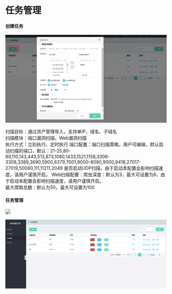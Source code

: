# 任务管理

#### 创建任务

  ![](../../../../image/Website-Threat-Inspector/webscan-task.png)

扫描目标：通过资产管理导入，支持单IP，域名、子域名  
扫描模块：端口漏洞扫描，Web漏洞扫描  
执行方式：立刻执行、定时执行
端口配置：端口扫描策略，用户可编辑，默认启动扫描的端口，默认：21-25,80-89,110,143,443,513,873,1080,1433,1521,1158,3306-3308,3389,3690,5900,6379,7001,8000-8090,9000,9418,27017-27019,50060,111,11211,2049
         是否启动UDP扫描，由于启动本配置会影响扫描速度，请用户谨慎开启。
Web扫描配置：爬虫深度：默认为3，最大可设置为6，由于启动本配置会影响扫描速度，请用户谨慎开启。  
            最大爬取总数：默认为50，最大可设置为100


#### 任务管理

  ![](../../../../image/Website-Threat-Inspector/webscan-task1.png)

  ![](../../../../image/Website-Threat-Inspector/webscan-task2.png)

